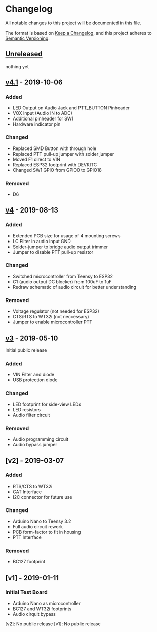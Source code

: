 # Changelog
All notable changes to this project will be documented in this file.

The format is based on [Keep a Changelog](https://keepachangelog.com/en/1.0.0/),
and this project adheres to [Semantic Versioning](https://semver.org/spec/v2.0.0.html).

## [Unreleased]
nothing yet

## [v4.1] - 2019-10-06
### Added
- LED Output on Audio Jack and PTT_BUTTON Pinheader
- VOX Input (Audio IN to ADC)
- Additional pinheader for SW1
- Hardware indicator pin

### Changed
- Replaced SMD Button with through hole
- Replaced PTT pull-up jumper with solder jumper
- Moved F1 direct to VIN
- Replaced ESP32 footprint with DEVKITC
- Changed SW1 GPIO from GPIO0 to GPIO18

### Removed
- D6

## [v4] - 2019-08-13
### Added
- Extended PCB size for usage of 4 mounting screws
- LC Filter in audio input GND
- Solder-jumper to bridge audio output trimmer
- Jumper to disable PTT pull-up resistor

### Changed
- Switched microcontroller from Teensy to ESP32
- C1 (audio output DC blocker) from 100uF to 1uF
- Redraw schematic of audio circuit for better understanding

### Removed
- Voltage regulator (not needed for ESP32)
- CTS/RTS to WT32i (not neccessary)
- Jumper to enable microcontroller PTT

## [v3] - 2019-05-10
Initial public release

### Added
- VIN Filter and diode
- USB protection diode

### Changed
- LED footprint for side-view LEDs
- LED resistors
- Audio filter circuit

### Removed
- Audio programming circuit
- Audio bypass jumper

## [v2] - 2019-03-07
### Added
- RTS/CTS to WT32i
- CAT Interface
- I2C connector for future use

### Changed
- Arduino Nano to Teensy 3.2
- Full audio circuit rework
- PCB form-factor to fit in housing
- PTT Interface

### Removed
- BC127 footprint

## [v1] - 2019-01-11
### Initial Test Board
- Arduino Nano as microcontroller
- BC127 and WT32i footprints
- Audio cirquit bypass

[Unreleased]: https://github.com/bt-trx/dev-board/compare/v4...HEAD
[v4.1]: https://github.com/bt-trx/dev-board/compare/v4...v4.1
[v4]: https://github.com/bt-trx/dev-board/compare/v3...v4
[v3]: https://github.com/bt-trx/dev-board/tree/v3
[v2]: No public release
[v1]: No public release
